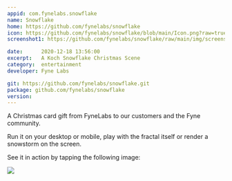 ```yaml
---
appid: com.fynelabs.snowflake
name: Snowflake
home: https://github.com/fynelabs/snowflake
icon: https://github.com/fynelabs/snowflake/blob/main/Icon.png?raw=true
screenshot1: https://github.com/fynelabs/snowflake/raw/main/img/screenshot.png

date:      2020-12-18 13:56:00
excerpt:   A Koch Snowflake Christmas Scene
category:  entertainment
developer: Fyne Labs

git: https://github.com/fynelabs/snowflake.git
package: github.com/fynelabs/snowflake
version: 
---
```


A Christmas card gift from FyneLabs to our customers and the Fyne community.

Run it on your desktop or mobile, play with the fractal itself or render a snowstorm on the screen.

See it in action by tapping the following image:

[![](http://img.youtube.com/vi/scEYB3qhT9c/0.jpg)](http://www.youtube.com/watch?v=scEYB3qhT9c)

